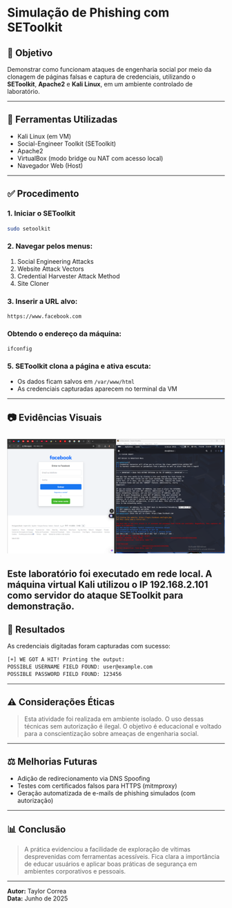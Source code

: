 # Simulação de Phishing com SEToolkit

## 🚀 Objetivo
Demonstrar como funcionam ataques de engenharia social por meio da clonagem de páginas falsas e captura de credenciais, utilizando o **SEToolkit**, **Apache2** e **Kali Linux**, em um ambiente controlado de laboratório.

---

## 📄 Ferramentas Utilizadas
- Kali Linux (em VM)
- Social-Engineer Toolkit (SEToolkit)
- Apache2
- VirtualBox (modo bridge ou NAT com acesso local)
- Navegador Web (Host)

---

## ✅ Procedimento

### 1. Iniciar o SEToolkit
```bash
sudo setoolkit
```

### 2. Navegar pelos menus:
1. Social Engineering Attacks  
2. Website Attack Vectors  
3. Credential Harvester Attack Method  
4. Site Cloner  

### 3. Inserir a URL alvo:
```
https://www.facebook.com
```

### Obtendo o endereço da máquina:
```
ifconfig
```

### 5. SEToolkit clona a página e ativa escuta:
- Os dados ficam salvos em `/var/www/html`
- As credenciais capturadas aparecem no terminal da VM

---

## 📷 Evidências Visuais

![Demonstração SEToolkit](setoolkit5.png)
---
Este laboratório foi executado em rede local. A máquina virtual Kali utilizou o IP 192.168.2.101 como servidor do ataque SEToolkit para demonstração.
---

## 🔢 Resultados
As credenciais digitadas foram capturadas com sucesso:

```bash
[+] WE GOT A HIT! Printing the output:
POSSIBLE USERNAME FIELD FOUND: user@example.com
POSSIBLE PASSWORD FIELD FOUND: 123456
```

---

## ⚠️ Considerações Éticas
> Esta atividade foi realizada em ambiente isolado. O uso dessas técnicas sem autorização é ilegal. O objetivo é educacional e voltado para a conscientização sobre ameaças de engenharia social.

---

## ⚖️ Melhorias Futuras
- Adição de redirecionamento via DNS Spoofing
- Testes com certificados falsos para HTTPS (mitmproxy)
- Geração automatizada de e-mails de phishing simulados (com autorização)

---

## 📊 Conclusão
> A prática evidenciou a facilidade de exploração de vítimas desprevenidas com ferramentas acessíveis. 
> Fica clara a importância de educar usuários e aplicar boas práticas de segurança em ambientes corporativos e pessoais.

---

**Autor:** Taylor Correa  
**Data:** Junho de 2025
